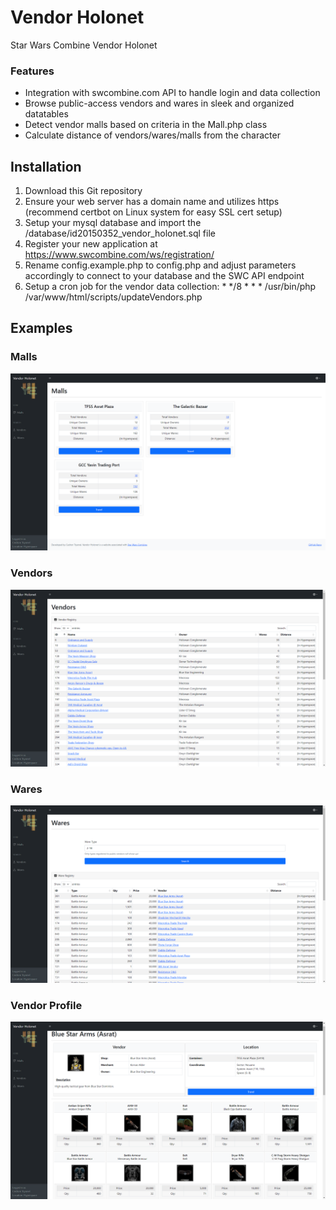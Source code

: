 # Vendor Holonet
Star Wars Combine Vendor Holonet

### Features

- Integration with swcombine.com API to handle login and data collection
- Browse public-access vendors and wares in sleek and organized datatables
- Detect vendor malls based on criteria in the Mall.php class
- Calculate distance of vendors/wares/malls from the character

## Installation

1. Download this Git repository
2. Ensure your web server has a domain name and utilizes https (recommend certbot on Linux system for easy SSL cert setup)
3. Setup your mysql database and import the /database/id20150352_vendor_holonet.sql file
3. Register your new application at https://www.swcombine.com/ws/registration/
4. Rename config.example.php to config.php and adjust parameters accordingly to connect to your database and the SWC API endpoint
5. Setup a cron job for the vendor data collection: * */8 * * * /usr/bin/php /var/www/html/scripts/updateVendors.php

## Examples

### Malls
![Screenshot](app/assets/img/examples/malls.png)

### Vendors
![Screenshot](app/assets/img/examples/vendors.png)

### Wares
![Screenshot](app/assets/img/examples/wares.png)

### Vendor Profile
![Screenshot](app/assets/img/examples/vendor_profile.png)
